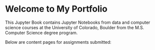 # Welcome to My Portfolio

This Jupyter Book contains Jupyter Notebooks from data and computer science courses at the University of Colorado, Boulder from the M.S. Computer Science degree program.

Below are content pages for assignments submitted:

```{tableofcontents}
```
